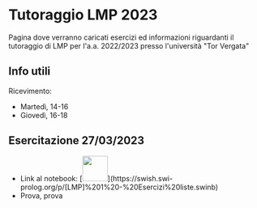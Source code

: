 # Tutoraggio LMP 2023
Pagina dove verranno caricati esercizi ed informazioni riguardanti il tutoraggio di LMP per l'a.a. 2022/2023 presso l'università "Tor Vergata"
## Info utili
Ricevimento:
* Martedì, 14-16
* Giovedì, 16-18
## Esercitazione 27/03/2023
* <div class="grid">
    Link al notebook: [<img src="https://www.swi-prolog.org/icons/swipl.png" height="50">](https://swish.swi-prolog.org/p/[LMP]%201%20-%20Esercizi%20liste.swinb)
  </div>
* Prova, prova
